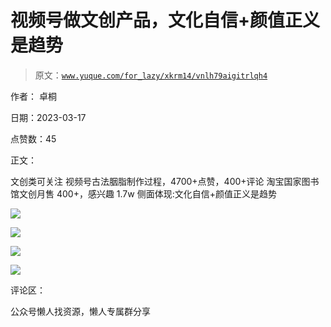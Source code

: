# 视频号做文创产品，文化自信+颜值正义是趋势

> 原文：[`www.yuque.com/for_lazy/xkrm14/vnlh79aigitrlqh4`](https://www.yuque.com/for_lazy/xkrm14/vnlh79aigitrlqh4)



作者： 卓桐



日期：2023-03-17



点赞数：45



正文：



文创类可关注 视频号古法胭脂制作过程，4700+点赞，400+评论 淘宝国家图书馆文创月售 400+，感兴趣 1.7w 侧面体现:文化自信+颜值正义是趋势



![](img/5e7e4562b3ec8d13f323e1700a5dd629.png)  

![](img/cc2df3b14d980cb25568835a8040ee13.png)



![](img/32d73d8954efb6b8082ca06c457b23db.png)  

![](img/2406ae5d4b87c5959fde1127876201d8.png)



评论区：



公众号懒人找资源，懒人专属群分享

